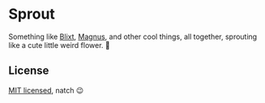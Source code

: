 # Sprout

Something like [Blixt](//github.com/oscarpalmer/blixt), [Magnus](//github.com/oscarpalmer/magnus), and other cool things, all together, sprouting like a cute little weird flower. :seedling:

## License

[MIT licensed](LICENSE), natch :wink:
